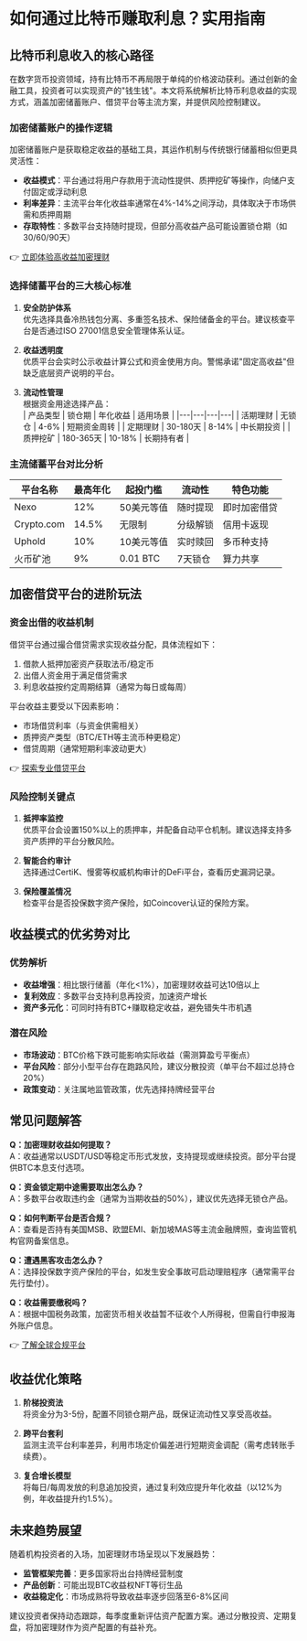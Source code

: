 # 如何通过比特币赚取利息？实用指南

## 比特币利息收入的核心路径

在数字货币投资领域，持有比特币不再局限于单纯的价格波动获利。通过创新的金融工具，投资者可以实现资产的"钱生钱"。本文将系统解析比特币利息收益的实现方式，涵盖加密储蓄账户、借贷平台等主流方案，并提供风险控制建议。

### 加密储蓄账户的操作逻辑

加密储蓄账户是获取稳定收益的基础工具，其运作机制与传统银行储蓄相似但更具灵活性：

- **收益模式**：平台通过将用户存款用于流动性提供、质押挖矿等操作，向储户支付固定或浮动利息
- **利率差异**：主流平台年化收益率通常在4%-14%之间浮动，具体取决于市场供需和质押周期
- **存取特性**：多数平台支持随时提现，但部分高收益产品可能设置锁仓期（如30/60/90天）

👉 [立即体验高收益加密理财](https://bit.ly/okx_welcome)

### 选择储蓄平台的三大核心标准

1. **安全防护体系**  
   优先选择具备冷热钱包分离、多重签名技术、保险储备金的平台。建议核查平台是否通过ISO 27001信息安全管理体系认证。

2. **收益透明度**  
   优质平台会实时公示收益计算公式和资金使用方向。警惕承诺"固定高收益"但缺乏底层资产说明的平台。

3. **流动性管理**  
   根据资金用途选择产品：  
   | 产品类型 | 锁仓期 | 年化收益 | 适用场景 |
   |---|---|---|---|
   | 活期理财 | 无锁仓 | 4-6% | 短期资金周转 |
   | 定期理财 | 30-180天 | 8-14% | 中长期投资 |
   | 质押挖矿 | 180-365天 | 10-18% | 长期持有者 |

### 主流储蓄平台对比分析

| 平台名称 | 最高年化 | 起投门槛 | 流动性 | 特色功能 |
|---|---|---|---|---|
| Nexo | 12% | 50美元等值 | 随时提现 | 即时加密借贷 |
| Crypto.com | 14.5% | 无限制 | 分级解锁 | 信用卡返现 |
| Uphold | 10% | 10美元等值 | 实时赎回 | 多币种支持 |
| 火币矿池 | 9% | 0.01 BTC | 7天锁仓 | 算力共享 |

## 加密借贷平台的进阶玩法

### 资金出借的收益机制

借贷平台通过撮合借贷需求实现收益分配，具体流程如下：
1. 借款人抵押加密资产获取法币/稳定币
2. 出借人资金用于满足借贷需求
3. 利息收益按约定周期结算（通常为每日或每周）

平台收益主要受以下因素影响：
- 市场借贷利率（与资金供需相关）
- 质押资产类型（BTC/ETH等主流币种更稳定）
- 借贷周期（通常短期利率波动更大）

👉 [探索专业借贷平台](https://bit.ly/okx_welcome)

### 风险控制关键点

1. **抵押率监控**  
   优质平台会设置150%以上的质押率，并配备自动平仓机制。建议选择支持多资产质押的平台分散风险。

2. **智能合约审计**  
   选择通过CertiK、慢雾等权威机构审计的DeFi平台，查看历史漏洞记录。

3. **保险覆盖情况**  
   检查平台是否投保数字资产保险，如Coincover认证的保险方案。

## 收益模式的优劣势对比

### 优势解析

- **收益增强**：相比银行储蓄（年化<1%），加密理财收益可达10倍以上
- **复利效应**：多数平台支持利息再投资，加速资产增长
- **资产多元化**：可同时持有BTC+赚取稳定收益，避免错失牛市机遇

### 潜在风险

- **市场波动**：BTC价格下跌可能影响实际收益（需测算盈亏平衡点）
- **平台风险**：部分小型平台存在跑路风险，建议分散投资（单平台不超过总持仓20%）
- **政策变动**：关注属地监管政策，优先选择持牌经营平台

## 常见问题解答

**Q：加密理财收益如何提取？**  
A：收益通常以USDT/USD等稳定币形式发放，支持提现或继续投资。部分平台提供BTC本息支付选项。

**Q：资金锁定期中途需要取出怎么办？**  
A：多数平台收取违约金（通常为当期收益的50%），建议优先选择无锁仓产品。

**Q：如何判断平台是否合规？**  
A：查看是否持有美国MSB、欧盟EMI、新加坡MAS等主流金融牌照，查询监管机构官网备案信息。

**Q：遭遇黑客攻击怎么办？**  
A：选择投保数字资产保险的平台，如发生安全事故可启动理赔程序（通常需平台先行垫付）。

**Q：收益需要缴税吗？**  
A：根据中国税务政策，加密货币相关收益暂不征收个人所得税，但需自行申报海外账户信息。

👉 [了解全球合规平台](https://bit.ly/okx_welcome)

## 收益优化策略

1. **阶梯投资法**  
   将资金分为3-5份，配置不同锁仓期产品，既保证流动性又享受高收益。

2. **跨平台套利**  
   监测主流平台利率差异，利用市场定价偏差进行短期资金调配（需考虑转账手续费）。

3. **复合增长模型**  
   将每日/每周发放的利息追加投资，通过复利效应提升年化收益（以12%为例，年收益提升约1.5%）。

## 未来趋势展望

随着机构投资者的入场，加密理财市场呈现以下发展趋势：
- **监管框架完善**：更多国家将出台持牌经营制度
- **产品创新**：可能出现BTC收益权NFT等衍生品
- **收益稳定化**：市场成熟将导致收益率逐步回落至6-8%区间

建议投资者保持动态跟踪，每季度重新评估资产配置方案。通过分散投资、定期复盘，将加密理财作为资产配置的有益补充。